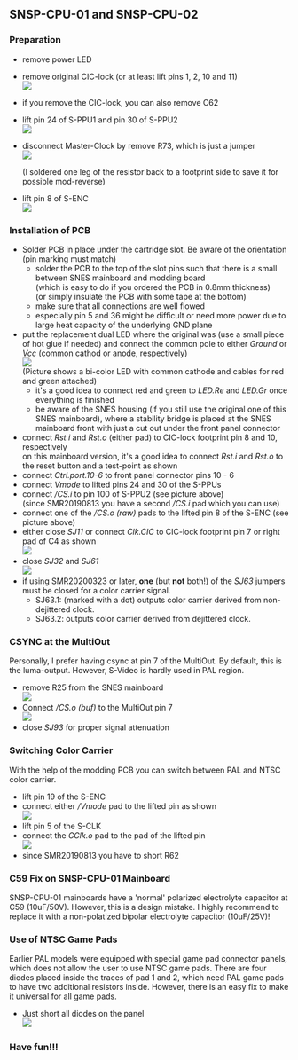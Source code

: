 ## SNSP-CPU-01 and SNSP-CPU-02

### Preparation

- remove power LED
- remove original CIC-lock (or at least lift pins 1, 2, 10 and 11)  
  ![](./CIC-lock.jpg)
  
- if you remove the CIC-lock, you can also remove C62
  
- lift pin 24 of S-PPU1 and pin 30 of S-PPU2  
  ![](./S-PPUs.jpg)

- disconnect Master-Clock by remove R73, which is just a jumper  
  ![](./MCLK_disconnected.jpg)

  (I soldered one leg of the resistor back to a footprint side to save it for possible mod-reverse)

- lift pin 8 of S-ENC   
  ![](./csync_snestop.jpg)


### Installation of PCB

- Solder PCB in place under the cartridge slot. Be aware of the orientation (pin marking must match)
  - solder the PCB to the top of the slot pins such that there is a small between SNES mainboard and modding board  
    (which is easy to do if you ordered the PCB in 0.8mm thickness)  
    (or simply insulate the PCB with some tape at the bottom)
  - make sure that all connections are well flowed
  - especially pin 5 and 36 might be difficult or need more power due to large heat capacity of the underlying GND plane
- put the replacement dual LED where the original was (use a small piece of hot glue if needed) and connect the common pole to either _Ground_ or _Vcc_ (common cathod or anode, respectively)  
  ![](../common_pics/LED_CC.jpg)  
  (Picture shows a bi-color LED with common cathode and cables for red and green attached)
  - it's a good idea to connect red and green to _LED.Re_ and _LED.Gr_ once everything is finished
  - be aware of the SNES housing (if you still use the original one of this SNES mainboard), where a stability bridge is placed at the SNES mainboard front with just a cut out under the front panel connector
- connect _Rst.i_ and _Rst.o_ (either pad) to CIC-lock footprint pin 8 and 10, respectively  
  on this mainboard version, it's a good idea to connect _Rst.i_ and _Rst.o_ to the reset button and a test-point as shown
- connect _Ctrl.port.10-6_ to front panel connector pins 10 - 6
- connect _Vmode_ to lifted pins 24 and 30 of the S-PPUs
- connect _/CS.i_ to pin 100 of S-PPU2 (see picture above)  
  (since SMR20190813 you have a second _/CS.i_ pad which you can use)
- connect one of the _/CS.o (raw)_ pads to the lifted pin 8 of the S-ENC (see picture above)
- either close _SJ11_ or connect _Clk.CIC_ to CIC-lock footprint pin 7 or right pad of C4 as shown  
  ![](./basic_connections.jpg)
- close _SJ32_ and _SJ61_  
  ![](./jumper.jpg)
- if using SMR20200323 or later, **one** (but **not** both!) of the _SJ63_ jumpers must be closed for a color carrier signal.
  - SJ63.1: (marked with a dot) outputs color carrier derived from non-dejittered clock.
  - SJ63.2: outputs color carrier derived from dejittered clock.



### CSYNC at the MultiOut

Personally, I prefer having csync at pin 7 of the MultiOut. By default, this is the luma-output. However, S-Video is hardly used in PAL region.

- remove R25 from the SNES mainboard  
  ![](./luma_disconnected.jpg)
- Connect _/CS.o (buf)_ to the MultiOut pin 7  
  ![](csync_buf.jpg)
- close _SJ93_ for proper signal attenuation



### Switching Color Carrier

With the help of the modding PCB you can switch between PAL and NTSC color carrier. 

- lift pin 19 of the S-ENC
- connect either  _/Vmode_ pad to the lifted pin as shown  
  ![](./nvmode_snestop.jpg)
- lift pin 5 of the S-CLK
- connect the _CClk.o_ pad to the pad of the lifted pin  
  ![](CCLK_connection.jpg)
- since SMR20190813 you have to short R62



### C59 Fix on SNSP-CPU-01 Mainboard

SNSP-CPU-01 mainboards have a 'normal' polarized electrolyte capacitor at C59 (10uF/50V). However, this is a design mistake. I highly recommend to replace it with a non-polatized bipolar electrolyte capacitor (10uF/25V)!



### Use of NTSC Game Pads

Earlier PAL models were equipped with special game pad connector panels, which does not allow the user to use NTSC game pads. There are four diodes placed inside the traces of pad 1 and 2, which need PAL game pads to have two additional resistors inside. However, there is an easy fix to make it universal for all game pads. 

- Just short all diodes on the panel  
  ![](./short_diodes.jpg)



### Have fun!!!
